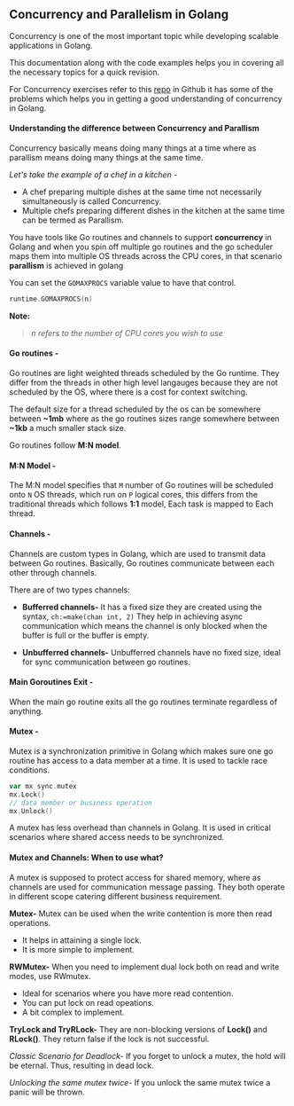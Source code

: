 ## Concurrency and Parallelism in Golang

Concurrency is one of the most important topic while developing scalable applications in Golang.

This documentation along with the code examples helps you in covering all the necessary topics for a quick revision. 

For Concurrency exercises refer to this [repo](https://github.com/loong/go-concurrency-exercises) in Github it has some of the problems which helps you in getting a good understanding of concurrency in Golang.


#### Understanding the difference between Concurrency and Parallism
Concurrency basically means doing many things at a time where as parallism means doing many things at the same time.

_Let's take the example of a chef in a kitchen_ - 

- A chef preparing multiple dishes at the same time not necessarily simultaneously is called Concurrency.
- Multiple chefs preparing different dishes in the kitchen at the same time can be termed as Parallism.

You have tools like Go routines and channels to support **concurrency** in Golang and when you spin off multiple go routines and the go scheduler maps them into multiple OS threads across the CPU cores, in that scenario **parallism** is achieved in golang

You can set the `GOMAXPROCS` variable value to have that control.


```go
runtime.GOMAXPROCS(n)
```

**Note:**
> _n refers to the number of CPU cores you wish to use_

#### Go routines - 
Go routines are light weighted threads scheduled by the Go runtime. They differ from the threads in other high level langauges because they are not scheduled by the OS, where there is a cost for context switching.

The default size for a thread scheduled by the os can be somewhere between **~1mb** where as the go routines sizes range somewhere between **~1kb** a much smaller stack size.

Go routines follow **M:N model**.

#### M:N Model - 
The M:N model specifies that `M` number of Go routines will be scheduled onto `N` OS threads, which run on `P` logical cores, this differs from the traditional threads which follows **1:1** model, Each task is mapped to Each thread.


#### Channels - 
Channels are custom types in Golang, which are used to transmit data between Go routines. Basically, Go routines communicate between each other through channels.

There are of two types channels:
- **Bufferred channels-** It has a fixed size they are created using the syntax, `ch:=make(chan int, 2)` They help in achieving async communication which means the channel is only blocked when the buffer is full or the buffer is empty.

- **Unbufferred channels-** Unbufferred channels have no fixed size, ideal for sync communication between go routines.


#### Main Goroutines Exit - 
When the main go routine exits all the go routines terminate regardless of anything.


#### Mutex - 
Mutex is a synchronization primitive in Golang which makes sure one go routine has access to a data member at a time. It is used to tackle race conditions.

```go
var mx sync.mutex
mx.Lock()
// data member or business operation
mx.Unlock()
```
A mutex has less overhead than channels in Golang. It is used in critical scenarios where shared access needs to be synchronized.

#### Mutex and Channels: When to use what?
A mutex is supposed to protect access for shared memory, where as channels are used for communication message passing. They both operate in different scope catering different business requirement.

**Mutex-** Mutex can be used when the write contention is more then read operations.

- It helps in attaining a single lock.
- It is more simple to implement.

**RWMutex-** When you need to implement dual lock both on read and write modes, use RWmutex.
    
- Ideal for scenarios where you have more read contention.
- You can put lock on read opeations.
- A bit complex to implement.

**TryLock and TryRLock-** They are non-blocking versions of **Lock()** and **RLock()**. They return false if the lock is not successful.

*Classic Scenario for Deadlock-* If you forget to unlock a mutex, the hold will be eternal. Thus, resulting in dead lock.

*Unlocking the same mutex twice-* If you unlock the same mutex twice a panic will be thrown.

